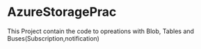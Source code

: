 # AzureStoragePrac
This Project contain the code to opreations with Blob, Tables and Buses(Subscription,notification)

